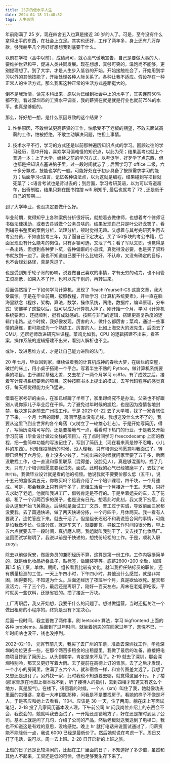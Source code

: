 ```yaml
---
title: 25岁的低水平人生
date: 2024-04-18 11:48:52
tags: 人生感悟
---
```


年前刚满了 25 岁，现在四舍五入也算是接近 30 岁的人了。可是，至今没有什么拿得出手的东西，在社会上立足。其实也还好，工作了两年多，身上还有几万存款，够我躺平几个月好好想想我到底要干什么。

以前在学校（高中以前），成绩尚可，就心高气傲地宣告，自己是要做大事的人，要维护世界和平，促进人类共同发展。现在想想，真够可笑的，温饱尚不能够，更别提理想了。到了大学，才是人生步入低谷的开始。开始接触社会了，开始用到学习以外的其他技能了，开始处理各种人际关系了。各种让我不适应。假设存在一种正常人的生活方式，那么我离这种正常的生活方式差距挺大的。

倒不是我矫情，读完本科出来，原以为已经到社会中上的水平了，其实连前50%都不到。看过深圳市的工资水平调查，我的薪资在就是就是行业也就前75%的水平。也真是够低的。

那么，好好想一想，是什么原因导致的这个结果？

1. 性格原因，不敢尝试更高薪资的工作，怕承受不了老板的期望，不敢去面试高薪的工作，怕被拒绝，不敢主动解决问题，怕担上事情。

2. 技术水平不行，学习的方式还是以前那种遍历知识点式的学习。回顾过往的学习经历，高中开始，喜欢学习偏难怪的知识点，以此为荣；结果高考也就上个普通一本；上了大学，继续之前的学习方式，以考促学，好歹学了点东西，但也都是把知识点塞进脑子里，过一段时间就忘了；后面学习了 office 二级，六十多分飘过，技能也学的一般。可能好处在于初步具备了按照需求学习的能力；后面学习c语言，记忆各种语法点，以为这就是编程，结果碰到写项目就死菜了；c语言考试也是背过去的；到后面，学习考研英语，以为可以弯道超车，出奇制胜，结果只剩在图书馆蹭 wifi 刷知乎, 最后也就考了 72 , 还是低于自己的预期。。。

到了大学毕业，也没决定要做什么好。

毕业前期，觉得知乎上各种案例分析很好玩，就想着去做律师，也想着考个律师证书做法律援助，或者去县城做个公务员啥的。结果发现自己只是叶公好龙罢了。看到辅导书整页的案例分析，法理分析，顿时觉得无趣。又想着与其考完研究生再去考公务员，不如直接考三年，为了逼自己下定决定，买了150多块的考公书籍，后面发现没有什么能考的岗位，只有乡镇可选，又泄了气；看了军队文职，也觉得是一条出路，但想到各种萝卜坑，各种偏僻的小县城，真觉得没必要，也是买了资料书就放到一边了。我也不知道自己要干什么比较好，不认命，又没有确定的目标，也不会规划路径，真是秀逗了。

也是受到知乎轮子哥的影响，说要做自己喜欢的事情，才有无穷的动力，也不用管工资高低，如果入不了行，也可以先干别的，再转进来。

后面偶然搜了一下如何学习计算机，发现了 Teach-Yourself-CS 这篇文章，我大受震惊。于是在毕业前期，按照教程，开始学习《计算机系统要素》，并一直在脑海里默念（程序，架构，算法，数学，操作系统，网络，数据库，编译原理，分布式）彷佛学了这些以后，就可以成为计算机大神了。刚开始一个月，学习《计算机系统要素》，还挺顺利，挺有成就感的。按照与非门的逻辑，搭建更高复杂度的逻辑门电路。这个时候，我好像发现，厉害的人，做什么都厉害；菜鸡，通过一些事情的磨练，更可能成为一个熟练工。厉害的人，比如上海交大的迟先生，后面去了CMU，还帮老师改进研究生课程。菜鸡比如我，CPU 的逻辑搭建不出来，看答案，操作系统的逻辑搭建不出来，看别人解析也不会。

或许，改进思维方式，才是让自己能力进阶的法门。

20 年七月，毕业回到家，继续做着我的计算机成神的春秋大梦，在破烂的空屋，破烂的床上，用小桌子搭建一个平台。写着半生不熟的 Python，做计算机系统要素的项目。由于编程基础太差，又去花了一两个月学习 cs61a，有了成效之后，接着写计算机系统要素的项目。这种按照书本上提出的模式，去写代码程序的感觉真好，每天都觉得能力突飞猛进。

借着在家考研的由头，在家已经蹲了半年了，家里蹲终究不是办法，父亲也不好跟别人说你家儿子毕业后在干嘛。为了避免过年时候的尴尬，也是因为疫情各地封禁，我决定只身前去广州找工作。于是 2021-01-22 去了大学城，找了一家青旅住了下来，一个月 七百的房租，房间里基本没有光线。我想这没什么大不了的，我要从这里飞到全世界的各个角落（又树立了一轮雄心壮志）。于是开始写简历，得了，写简历没啥可写的。还是要接地气一点，看看时下热门的行业，于是我又开始学习前端（毕业设计做过全栈的项目）。花了点时间学习 freecodecamp 上面的教程，把一些简单功能的写法记住了，写到了简历上（现在看来真是惨不忍睹，小儿科的东西）。也难怪投简历的时候，没人理我，只有培训公司愿意叫我面试了。转眼已经到了六月份，身上没多少钱了，当初出来的时候就问家里要了五千多，后面没敢找工作，也一直没和家里联系（混得差，没脸见人），真是够混蛋的。找了几天，只有几个培训班愿意要我试岗，面试。此时我的心气已经被磨平了，去找了`老陈打码`，我做毕业设计就是看的他的视频。他说我就不要要价那么低（五千），说十五元的盒饭卖五元，你敢买吗？给我介绍了一个培训课程，四千块，一个月速成。可是，那会我身上只有两千多了，房租生活费一个月接近一千五。无奈，只好去求助了老姐，他就叫我进工厂，借钱肯定是不行的。于是坐着姐夫的车，去了花都，租了一个月两百多的房子，也是没有日光。想着此时此刻，我又发下宏愿，我会从这里开始飞黄腾达。后续就是面试工厂文员、普工过于实诚，导致前面三家都没要我。去了圆通快递，做了两天快递分拣，一个月四千，月休两天。我一看有人要我了，连忙答应下来。就去干活了。但是组长迟迟不和我说签合同的事情，可能是怕我做不长。快递分拣，就是车来了，就要卸货，导致工作时间段很分散，早上五六点就要去干一段时间，真折磨人啊。我姐就叫我别干了，又去找了化妆品厂。这回面试学聪明了，我说以前是干快递的，想找份轻松的工作。于是，顺利入职zuoyi。

除去以前做保安，做服务员的兼职经历不算，这算是第一份工作。工作内容挺简单的，就是给化妆品折叠盒子，贴标签，做罐装等等。底薪2600+200 全勤，加班算1.5 倍工资，单休。期间，组长看我比较有文化，就叫我担任贴标员的职位，还有质量检测的工位。一天上午四小时，下午四小时，其他没什么感觉，就是非常困，困得要死，不知道为什么。后面还经历了夜班半个月，真是欲仙欲死。整天都没活力。干了三个月，最后还是离职了，刚好一百天左右。周末在老姐家吃饭。平时就买一些饮料，还挺省钱的。攒了接近一万块。

工厂离职后，我又开始想，我要干什么的问题了。想过做运营，当时还挺关注一个做出租房的小程序的。终究是没有下定决心。

后面一段时间，我主要做了两件事，刷 leetcode 算法，学习 bigfrontend 上面的各种 problems。后面到了过年时间，就坐着姐夫的车回家过年了，羞愧不已，一年时间啥也没干，钱也没挣到。

2022-02-10， 元宵节前几天，我买了去广州的车票，准备去深圳找工作，毕竟深圳的岗位更多一些。在那个两百多租金的出租屋里，我做了最后的准备，直接把电商项目抄到了简历上。从头到尾学，肯定是来不及了。2-19 就去了深圳，那会深圳特别冷，那天又更好写着大雨。去了提前在高德上订的青旅，去了之后才发现，一个小小的房间里，住满了五六个人，就和宿舍一样，和宣传图差太远了。我想了又想还是退订了。另外找一家，此时我也不知道要去哪，就觉得这里不行。下了楼(那家青旅在地图上根本找不到，听了接待人的指引，去到四楼才知道又有这么个地方，真是服气)。在楼下，徘徊着的时候，一个人（xm）叫住了我，她就像功夫里面的包租婆，拿着一大串钥匙那种，问我是不是要找房子。看她的样子不像是坏人，于是答应和她上去看看，1104。应该是 30 一天，住了两周。躺在床上写面试笔记，2-18 投了几家简历基本没人理，下午前公司 hr 问我岗位介绍上的东西会不会，我说会的，她就叫我去面试了。一开始还走错地方了，好在还是按时到达了公司。基本上就是问了几句，介绍了公司的产品，然后老板就送我送到了电梯口，我也不知道这是有戏的意思，没啥感觉。晚上 hr 就打电话来说面试通过了，问薪资能不能降低一点，我说 6000 已经是最低价了。然后她就说在考虑一下。周日又打了电话，说可以，周一去上班。2-28 日开启新的上班之旅。

上班的日子还是比较清闲的，比起在工厂里面的日子，不知道好了多少倍，虽然和其他人不起来，工资还是低的可怜，但也足够我生存下来了。